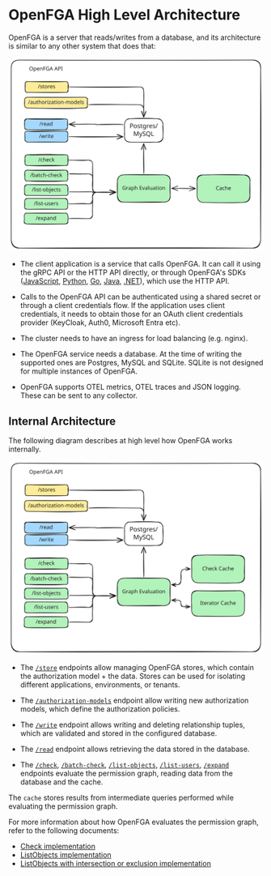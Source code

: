 # OpenFGA High Level Architecture

OpenFGA is a server that reads/writes from a database, and its architecture is similar to any other system that does that:

![basic_architecture](deployment.svg)

- The client application is a service that calls OpenFGA. It can call it using the gRPC API or the HTTP API directly, or through OpenFGA's SDKs ([JavaScript](https://github.com/openfga/js-sdk/), [Python](https://github.com/openfga/python-sdk/), [Go](https://github.com/openfga/go-sdk/), [Java](https://github.com/openfga/java-sdk/), [.NET](https://github.com/openfga/dotnet-sdk/)), which use the HTTP API.

- Calls to the OpenFGA API can be authenticated using a shared secret or through a client credentials flow. If the application uses client credentials, it needs to obtain those for an OAuth client credentials provider (KeyCloak, Auth0, Microsoft Entra etc). 
- The cluster needs to have an ingress for load balancing (e.g. nginx).
- The OpenFGA service needs a database. At the time of writing the supported ones are Postgres, MySQL and SQLite. SQLite is not designed for multiple instances of OpenFGA.
- OpenFGA supports OTEL metrics, OTEL traces and JSON logging. These can be sent to any collector.

## Internal Architecture

The following diagram describes at high level how OpenFGA works internally. 

![internals](internals.svg)

- The [`/store`](https://openfga.dev/api/service#/Stores/CreateStore) endpoints allow managing OpenFGA stores, which contain the authorization model + the data. Stores can be used for isolating different applications, environments, or tenants.

- The [`/authorization-models`](https://openfga.dev/api/service#/Authorization%20Models/WriteAuthorizationModel) endpoint allow writing new authorization models, which define the authorization policies.

 - The [`/write`](https://openfga.dev/api/service#/Relationship%20Tuples/Write) endpoint allows writing and deleting relationship tuples, which are validated and stored in the configured database.

- The [`/read`](https://openfga.dev/api/service#/Relationship%20Tuples/Read) endpoint allows retrieving the data stored in the database.

- The [`/check`](https://openfga.dev/api/service#/Relationship%20Queries/Check), [`/batch-check`](https://openfga.dev/api/service#/Relationship%20Queries/BatchCheck), [`/list-objects`](https://openfga.dev/api/service#/Relationship%20Queries/ListObjects), [`/list-users`](https://openfga.dev/api/service#/Relationship%20Queries/ListUsers), [`/expand`](https://openfga.dev/api/service#/Relationship%20Queries/Expand) endpoints evaluate the permission graph, reading data from the database and the cache.

The `cache` stores results from intermediate queries performed while evaluating the permission graph.

For more information about how OpenFGA evaluates the permission graph, refer to the following documents:

- [Check implementation](../check/README.md)
- [ListObjects implementation](../check/README.md)
- [ListObjects with intersection or exclusion implementation ](../list_objects/example_with_intersection_or_exclusion/example.md)
